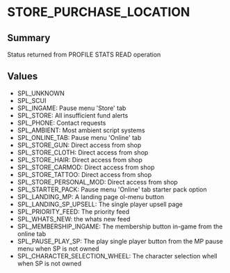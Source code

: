 # STORE_PURCHASE_LOCATION

## Summary
Status returned from PROFILE STATS READ operation

## Values
* SPL_UNKNOWN
* SPL_SCUI
* SPL_INGAME: Pause menu 'Store' tab
* SPL_STORE: All insufficient fund alerts
* SPL_PHONE: Contact requests
* SPL_AMBIENT: Most ambient script systems
* SPL_ONLINE_TAB: Pause menu 'Online' tab
* SPL_STORE_GUN: Direct access from shop
* SPL_STORE_CLOTH: Direct access from shop
* SPL_STORE_HAIR: Direct access from shop
* SPL_STORE_CARMOD: Direct access from shop
* SPL_STORE_TATTOO: Direct access from shop
* SPL_STORE_PERSONAL_MOD: Direct access from shop
* SPL_STARTER_PACK: Pause menu 'Online' tab starter pack option
* SPL_LANDING_MP: A landing page ol-menu button
* SPL_LANDING_SP_UPSELL: The single player upsell page
* SPL_PRIORITY_FEED: The priority feed
* SPL_WHATS_NEW: the whats new feed
* SPL_MEMBERSHIP_INGAME: The membership button in-game from the online tab
* SPL_PAUSE_PLAY_SP: The play single player button from the MP pause menu when SP is not owned
* SPL_CHARACTER_SELECTION_WHEEL: The character selection whell when SP is not owned